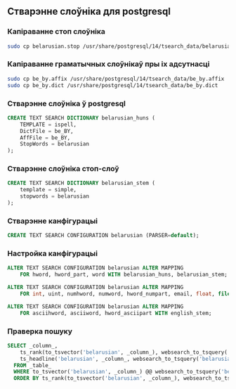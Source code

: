 ## Стварэнне слоўніка для postgresql

### Капіраванне стоп слоўніка
```sh
sudo cp belarusian.stop /usr/share/postgresql/14/tsearch_data/belarusian.stop
```

### Капіраванне граматычных слоўнікаў пры іх адсутнасці
```sh
sudo cp be_by.affix /usr/share/postgresql/14/tsearch_data/be_by.affix
sudo cp be_by.dict /usr/share/postgresql/14/tsearch_data/be_by.dict
```

### Стварэнне слоўніка ў postgresql
```sql
CREATE TEXT SEARCH DICTIONARY belarusian_huns (
    TEMPLATE = ispell,
    DictFile = be_BY,
    AffFile = be_BY,
    StopWords = belarusian
);
```
### Стварэнне слоўніка стоп-слоў
```sql
CREATE TEXT SEARCH DICTIONARY belarusian_stem (
    template = simple,
    stopwords = belarusian
);
```

### Стварэнне канфігурацыі
```sql
CREATE TEXT SEARCH CONFIGURATION belarusian (PARSER=default);
```

### Настройка канфігурацыі
```sql
ALTER TEXT SEARCH CONFIGURATION belarusian ALTER MAPPING 
    FOR hword, hword_part, word WITH belarusian_huns, belarusian_stem;

ALTER TEXT SEARCH CONFIGURATION belarusian ALTER MAPPING 
    FOR int, uint, numhword, numword, hword_numpart, email, float, file, url, url_path, version, host, sfloat WITH simple;

ALTER TEXT SEARCH CONFIGURATION belarusian ALTER MAPPING 
    FOR asciihword, asciiword, hword_asciipart WITH english_stem;
```

### Праверка пошуку
```sql
SELECT _column_,
    ts_rank(to_tsvector('belarusian', _column_), websearch_to_tsquery('belarusian', 'чорны')),
    ts_headline('belarusian', _column_, websearch_to_tsquery('belarusian', 'чорны'))
  FROM _table_ 
  WHERE to_tsvector('belarusian', _column_) @@ websearch_to_tsquery('belarusian', 'чорны')
  ORDER BY ts_rank(to_tsvector('belarusian', _column_), websearch_to_tsquery('belarusian', 'чорны')) DESC;
```
